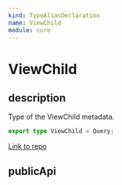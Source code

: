 ```yaml
---
kind: TypeAliasDeclaration
name: ViewChild
module: core
---
```


# ViewChild

## description

Type of the ViewChild metadata.

```ts
export type ViewChild = Query;
```

[Link to repo](https://github.com/timdeschryver/angular/blob/master/packages/core/src/metadata/di.ts#L362-L362)

## publicApi
